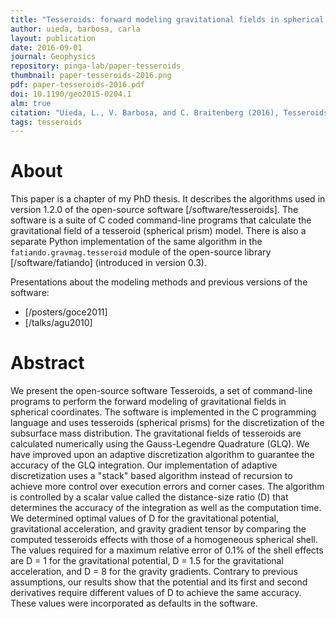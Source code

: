 ```yaml
---
title: "Tesseroids: forward modeling gravitational fields in spherical coordinates"
author: uieda, barbosa, carla
layout: publication
date: 2016-09-01
journal: Geophysics
repository: pinga-lab/paper-tesseroids
thumbnail: paper-tesseroids-2016.png
pdf: paper-tesseroids-2016.pdf
doi: 10.1190/geo2015-0204.1
alm: true
citation: "Uieda, L., V. Barbosa, and C. Braitenberg (2016), Tesseroids: Forward-modeling gravitational fields in spherical coordinates, GEOPHYSICS, F41–F48, doi:10.1190/geo2015-0204.1."
tags: tesseroids
---
```


# About

This paper is a chapter of my PhD thesis.
It describes the algorithms used in version 1.2.0 of the open-source
software [/software/tesseroids].
The software is a suite of C coded command-line programs that calculate the
gravitational field of a tesseroid (spherical prism) model.
There is also a separate Python implementation of the same algorithm in the
`fatiando.gravmag.tesseroid` module of the open-source library
[/software/fatiando] (introduced in version 0.3).

Presentations about the modeling methods and previous versions of the software:

* [/posters/goce2011]
* [/talks/agu2010]


# Abstract

We present the open-source software Tesseroids, a set of command-line programs
to perform the forward modeling of gravitational fields in spherical
coordinates.  The software is implemented in the C programming language and
uses tesseroids (spherical prisms) for the discretization of the subsurface
mass distribution.  The gravitational fields of tesseroids are calculated
numerically using the Gauss-Legendre Quadrature (GLQ).  We have improved upon
an adaptive discretization algorithm to guarantee the accuracy of the GLQ
integration.  Our implementation of adaptive discretization uses a "stack"
based algorithm instead of recursion to achieve more control over execution
errors and corner cases.  The algorithm is controlled by a scalar value called
the distance-size ratio (D) that determines the accuracy of the integration as
well as the computation time.  We determined optimal values of D for the
gravitational potential, gravitational acceleration, and gravity gradient
tensor by comparing the computed tesseroids effects with those of a homogeneous
spherical shell.  The values required for a maximum relative error of 0.1% of
the shell effects are D = 1 for the gravitational potential, D = 1.5 for the
gravitational acceleration, and D = 8 for the gravity gradients.  Contrary to
previous assumptions, our results show that the potential and its first and
second derivatives require different values of D to achieve the same accuracy.
These values were incorporated as defaults in the software.
